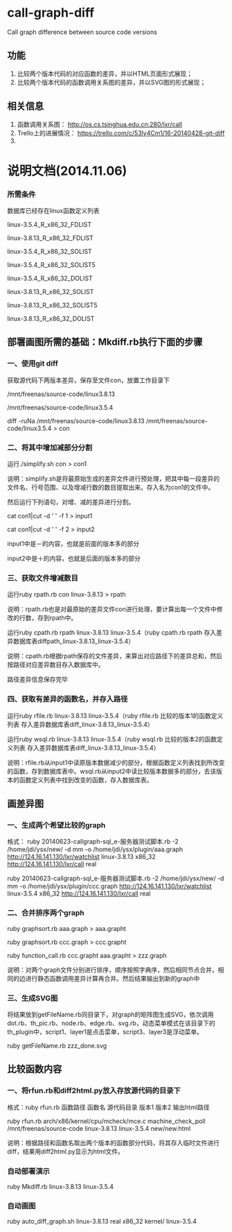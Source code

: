 call-graph-diff
===============

Call graph difference between source code versions

## 功能
 1. 比较两个版本代码的对应函数的差异，并以HTML页面形式展现；
 2. 比较两个版本代码的函数调用关系图的差异，并以SVG图的形式展现；
 
## 相关信息
 1. 函数调用关系图： http://os.cs.tsinghua.edu.cn:280/lxr/call
 2. Trello上的进展情况： https://trello.com/c/53ly4Cm1/16-20140428-git-diff
 3. 

# 说明文档(2014.11.06)
### 所需条件
数据库已经存在linux函数定义列表

linux-3.5.4_R_x86_32_FDLIST

linux-3.8.13_R_x86_32_FDLIST

linux-3.5.4_R_x86_32_SOLIST

linux-3.5.4_R_x86_32_SOLIST5

linux-3.5.4_R_x86_32_DOLIST

linux-3.8.13_R_x86_32_SOLIST

linux-3.8.13_R_x86_32_SOLIST5

linux-3.8.13_R_x86_32_DOLIST

## 部署画图所需的基础：Mkdiff.rb执行下面的步骤

### 一、使用git diff
获取源代码下两版本差异，保存至文件con，放置工作目录下

/mnt/freenas/source-code/linux3.8.13

/mnt/freenas/source-code/linux3.5.4

diff -ruNa /mnt/freenas/source-code/linux3.8.13 /mnt/freenas/source-code/linux3.5.4 > con

### 二、将其中增加减部分分割
运行./simplify.sh con > con1

说明：simplify.sh是将最原始生成的差异文件进行预处理，把其中每一段差异的文件名、行号范围、以及增减行数的数目提取出来。存入名为con1的文件中。

然后运行下列语句，对增、减的差异进行分割。

 cat con1|cut -d ' ' -f 1 > input1
 
 cat con1|cut -d ' ' -f 2 > input2
 
input1中是－的内容，也就是前面的版本多的部分

input2中是＋的内容，也就是后面的版本多的部分

### 三、获取文件增减数目
运行ruby rpath.rb  con linux-3.8.13 > rpath

说明：rpath.rb也是对最原始的差异文件con进行处理，要计算出每一个文件中修改的行数，存到rpath中。

运行ruby cpath.rb rpath linux-3.8.13 linux-3.5.4（ruby cpath.rb rpath 存入差异数据库表diffpath_linux-3.8.13_linux-3.5.4）

说明：cpath.rb根据rpath保存的文件差异，来算出对应路径下的差异总和，然后按路径对应差异数目存入数据库中。

路径差异信息保存完毕

### 四、获取有差异的函数名，并存入路径
运行ruby rfile.rb linux-3.8.13 linux-3.5.4（ruby rfile.rb 比较的版本1的函数定义列表 存入差异数据库表diff_linux-3.8.13_linux-3.5.4）

运行ruby wsql.rb linux-3.8.13 linux-3.5.4（ruby wsql.rb 比较的版本2的函数定义列表 存入差异数据库表diff_linux-3.8.13_linux-3.5.4）

说明：rfile.rb从input1中读原版本数据减少的部分，根据函数定义列表找到所改变的函数，存到数据库表中。wsql.rb从input2中读比较版本数据多的部分，去该版本的函数定义列表中找到改变的函数，存入数据库表。

## 画差异图

### 一、生成两个希望比较的graph
格式：
ruby 20140623-callgraph-sql_e-服务器测试脚本.rb -2 /home/jdi/ysx/new/ -d mm -o /home/jdi/ysx/plugin/aaa.graph http://124.16.141.130/lxr/watchlist linux-3.8.13 x86_32 http://124.16.141.130/lxr/call real

ruby 20140623-callgraph-sql_e-服务器测试脚本.rb -2 /home/jdi/ysx/new/ -d mm -o /home/jdi/ysx/plugin/ccc.graph http://124.16.141.130/lxr/watchlist linux-3.5.4 x86_32 http://124.16.141.130/lxr/call real

### 二、合并排序两个graph
ruby graphsort.rb aaa.graph > aaa.grapht

ruby graphsort.rb ccc.graph > ccc.grapht

ruby function_call.rb ccc.grapht aaa.grapht > zzz.graph

说明：对两个graph文件分别进行排序，顺序按照字典序，然后相同节点合并，相同的边进行静态函数调用差异计算再合并。然后结果输出到新的graph中

### 三、生成SVG图
将结果放到getFileName.rb同目录下，对graph的矩阵图生成SVG，依次调用dot.rb、th_pic.rb、node.rb、edge.rb、svg.rb，动态菜单模式在该目录下的th_plugin中，script1、layer1是点击菜单，script3、layer3是浮动菜单。

ruby getFileName.rb zzz_done.svg

## 比较函数内容

### 一、将rfun.rb和diff2html.py放入存放源代码的目录下
格式：ruby rfun.rb 函数路径 函数名 源代码目录 版本1 版本2 输出html路径

ruby rfun.rb arch/x86/kernel/cpu/mcheck/mce.c machine_check_poll /mnt/freenas/source-code linux-3.8.13 linux-3.5.4 new/new.html

说明：根据路径和函数名取出两个版本的函数部分代码，将其存入临时文件进行diff，结果用diff2html.py显示为html文件。

### 自动部署演示
ruby Mkdiff.rb linux-3.8.13 linux-3.5.4
### 自动画图
ruby auto_diff_graph.sh  linux-3.8.13 real x86_32 kernel/ linux-3.5.4
